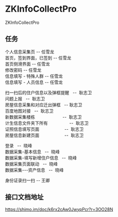 # ZKInfoCollectPro
ZKInfoCollectPro
 
## 任务
个人信息采集页                         --   任雪龙    
首页，签到界面，已签到                 --   任雪龙    
首页侧滑界面                           --   任雪龙    
修改密码                             --  任雪龙    
信息填写 - 特殊人群                   --  任雪龙    
信息填写 - 人员信息                   --  任雪龙

扫一扫后的住户信息以及弹框提醒        --  耿志卫    
问题上报                              --  耿志卫    
房屋信息采集和对应迁出弹框            --   耿志卫    
百度地图对接                          --  耿志卫    
新数据采集楼栋                        --  耿志卫    
计生信息文件夹下所有                  --  耿志卫    
证照信息填写页面                     --  耿志卫    
房屋信息新建页面                     --  耿志卫

   
登录                                  --  晓峰    
数据采集-基本信息                     --  晓峰    
数据采集-填写新增住户信息             --  晓峰    
数据采集页面联动             --  晓峰    
数据采集---资产信息             --  晓峰


身份证录扫一扫                         --   王卿

## 接口文档地址
https://shimo.im/doc/k6rx2cAw0JwypPcr?r=3OO28N


